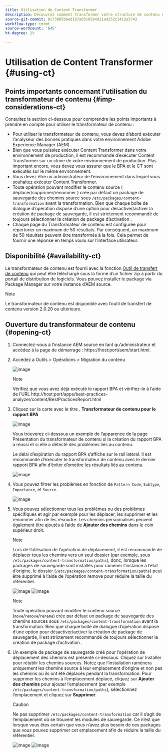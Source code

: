```yaml
---
title: Utilisation de Content Transformer
description: Découvrez comment transformer votre structure de contenu en vue de la migration vers AEM as a Cloud Service.
source-git-commit: 8c73805b6ed1b7a03c65b4d21a4252c1412a5742
workflow-type: tm+mt
source-wordcount: '645'
ht-degree: 2%

---
```


# Utilisation de Content Transformer {#using-ct}

## Points importants concernant l’utilisation du transformateur de contenu {#imp-considerations-ct}

Consultez la section ci-dessous pour comprendre les points importants à prendre en compte pour utiliser le transformateur de contenu :

* Pour utiliser le transformateur de contenu, vous devez d’abord exécuter l’analyseur des bonnes pratiques dans votre environnement Adobe Experience Manager (AEM).
* Bien que vous puissiez exécuter Content Transformer dans votre environnement de production, il est recommandé d’exécuter Content Transformer sur un clone de votre environnement de production. Plus important encore, vous devez vous assurer que le BPA et le CT sont exécutés sur le même environnement.
* Vous devez être un administrateur de l’environnement dans lequel vous souhaitez exécuter Content Transformer.
* Toute opération pouvant modifier le contenu source ( déplacer/supprimer/renommer ) crée par défaut un package de sauvegarde des chemins source sous `/etc/packages/content-transformation` avant la transformation. Bien que chaque boîte de dialogue d’opération dispose d’une option pour désactiver/activer la création de package de sauvegarde, il est strictement recommandé de toujours sélectionner la création de package d’activation .
* Chaque page du Transformateur de contenu est configurée pour répertorier un maximum de 50 résultats. Par conséquent, un maximum de 50 résultats peuvent être transformés à la fois. Cela permet de fournir une réponse en temps voulu sur l’interface utilisateur.

## Disponibilité {#availability-ct}

Le transformateur de contenu est fourni avec la fonction [Outil de transfert de contenu](/help/journey-migration/content-transfer-tool/using-content-transfer-tool/getting-started-content-transfer-tool.md) qui peut être téléchargé sous la forme d’un fichier zip à partir du portail de distribution de logiciels. Vous pouvez installer le package via Package Manager sur votre instance d’AEM source.

>[!NOTE]
>Le transformateur de contenu est disponible avec l’outil de transfert de contenu version 2.0.20 ou ultérieure.

## Ouverture du transformateur de contenu {#opening-ct}

1. Connectez-vous à l’instance AEM source en tant qu’administrateur et accédez à la page de démarrage : https://host:port/aem/start.html.
1. Accédez à Outils > Opérations > Migration du contenu

   ![image](/help/journey-migration/content-transformer/assets/ct-1.png)

   >[!NOTE]
   > Vérifiez que vous avez déjà exécuté le rapport BPA et vérifiez-le à l’aide de l’URL http://host:port/apps/best-practices-analyzer/content/BestPracticesReport.html

1. Cliquez sur la carte avec le titre . **Transformateur de contenu pour le rapport BPA**

   ![image](/help/journey-migration/content-transformer/assets/ct-2.png)

   Vous trouverez ci-dessous un exemple de l’apparence de la page Présentation du transformateur de contenu si la création du rapport BPA a réussi et si elle a détecté des problèmes liés au contenu.

   Le délai d’expiration du rapport BPA s’affiche sur le rail latéral. Il est recommandé d’exécuter le transformateur de contenu avec le dernier rapport BPA afin d’éviter d’omettre les résultats liés au contenu.

   ![image](/help/journey-migration/content-transformer/assets/ct-3.png)

1. Vous pouvez filtrer les problèmes en fonction de `Pattern Code`, `Subtype`, `Importance`, et `Source`.

   ![image](/help/journey-migration/content-transformer/assets/ct-4.png)

1. Vous pouvez sélectionner tous les problèmes ou des problèmes spécifiques et agir par exemple pour les déplacer, les supprimer et les renommer afin de les résoudre. Les chemins personnalisés peuvent également être ajoutés à l’aide de **Ajouter des chemins** dans le coin supérieur droit.

   >[!NOTE]
   > Lors de l’utilisation de l’opération de déplacement, il est recommandé de déplacer tous les chemins vers un seul dossier (par exemple, sous `/etc/packages/content-transformation/paths`), donc, lorsque les packages de sauvegarde sont installés pour ramener l’instance à l’état d’origine, le dossier (`/etc/packages/content-transformation/paths`) peut être supprimé à l’aide de l’opération remove pour réduire la taille du référentiel.

   ![image](/help/journey-migration/content-transformer/assets/ct-5.png)
   ![image](/help/journey-migration/content-transformer/assets/ct-6.png)

   >[!NOTE]
   > Toute opération pouvant modifier le contenu source (`move`/`remove`/`rename`) crée par défaut un package de sauvegarde des chemins sources sous `/etc/packages/content-transformation` avant la transformation. Bien que chaque boîte de dialogue d’opération dispose d’une option pour désactiver/activer la création de package de sauvegarde, il est strictement recommandé de toujours sélectionner la création de package d’activation .

1. Un exemple de package de sauvegarde créé pour l’opération de déplacement des chemins est présenté ci-dessous. Cliquez sur Installer pour rétablir les chemins sources. Notez que l’installation ramènera uniquement les chemins source à leur emplacement d’origine et non pas les chemins où ils ont été déplacés pendant la transformation. Pour supprimer les chemins à l’emplacement déplacé, cliquez sur **Ajouter des chemins** pour ajouter l’emplacement (par exemple `/etc/packages/content-transformation/paths`), sélectionnez l’emplacement et cliquez sur **Supprimer**.

   >[!CAUTION]
   > Ne pas supprimer `/etc/packages/content-transformation` car il s’agit de l’emplacement où se trouvent les modules de sauvegarde. Ce n’est que lorsque vous êtes certain que vous n’avez plus besoin de ces packages que vous pouvez supprimer cet emplacement afin de réduire la taille du référentiel.

   ![image](/help/journey-migration/content-transformer/assets/ct-7.png)
   ![image](/help/journey-migration/content-transformer/assets/ct-8.png)
